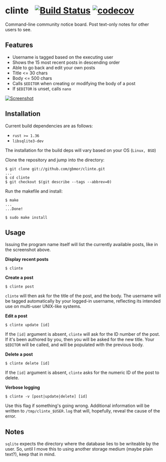 # clinte &nbsp; [![Build Status](https://travis-ci.com/gbmor/clinte.svg?branch=master)](https://travis-ci.com/gbmor/clinte) [![codecov](https://codecov.io/gh/gbmor/clinte/branch/master/graph/badge.svg)](https://codecov.io/gh/gbmor/clinte)

Command-line community notice board. Post text-only notes for other users to see.

## Features

- Username is tagged based on the executing user
- Shows the 15 most recent posts in descending order
- Able to go back and edit your own posts
- Title <= 30 chars
- Body <= 500 chars
- Calls `$EDITOR` when creating or modifying the body of a post
- If `$EDITOR` is unset, calls `nano`

[![Screenshot](https://github.com/gbmor/clinte/blob/master/assets/clinte.png)](https://github.com/gbmor/clinte/blob/master/assets/clinte.png)

## Installation

Current build dependencies are as follows:

- `rust >= 1.36`
- `libsqlite3-dev`

The installation for the build deps will vary based on your OS (`Linux, BSD`)

Clone the repository and jump into the directory:

```
$ git clone git://github.com/gbmor/clinte.git
...
$ cd clinte
$ git checkout $(git describe --tags --abbrev=0)
```

Run the makefile and install:

```
$ make
...
...Done!

$ sudo make install
```

## Usage

Issuing the program name itself will list
the currently available posts, like in the screenshot above.

**Display recent posts**

```
$ clinte
```

**Create a post**

```
$ clinte post
```

`clinte` will then ask for the title of the post, and the body. The username will be
tagged automatically by your logged-in username, reflecting its intended use on
multi-user UNIX-like systems.

**Edit a post**

```
$ clinte update [id]
```

If the `[id]` argument is absent, `clinte` will ask for the ID number of the post.
If it's been authored by you, then you will be asked for the new title.
Your `$EDITOR` will be called, and will be populated with the previous body.

**Delete a post**

```
$ clinte delete [id]
```

If the `[id]` argument is absent,  `clinte` asks for the numeric ID of the post to delete.

**Verbose logging**

```
$ clinte -v [post|update|delete] [id]
```
Use this flag if something's going wrong. Additional information will be written to
`/tmp/clinte_$USER.log` that will, hopefully, reveal the cause of the error.

## Notes

`sqlite` expects the directory where the database lies to be writeable by the user. So, until I move this
to using another storage medium (maybe plain text?), keep that in mind.
